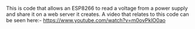 This is code that allows an ESP8266 to read a voltage from a power supply and share it on a web server it creates. 
A video that relates to this code can be seen here:- https://www.youtube.com/watch?v=m0ovPklO0ao
